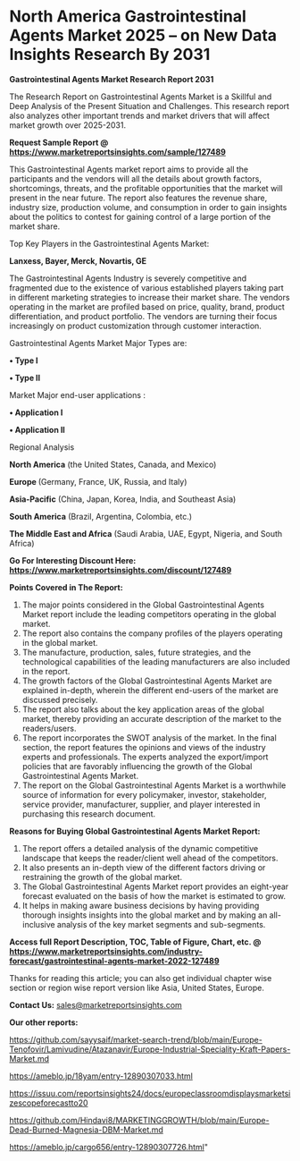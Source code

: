 # North America Gastrointestinal Agents Market 2025 – on New Data Insights Research By 2031

<strong>Gastrointestinal Agents Market Research Report 2031</strong>

The Research Report on Gastrointestinal Agents Market is a Skillful and Deep Analysis of the Present Situation and Challenges. This research report also analyzes other important trends and market drivers that will affect market growth over 2025-2031.

<strong>Request Sample Report @ <a href=https://www.marketreportsinsights.com/sample/127489>https://www.marketreportsinsights.com/sample/127489</a></strong>

This Gastrointestinal Agents market report aims to provide all the participants and the vendors will all the details about growth factors, shortcomings, threats, and the profitable opportunities that the market will present in the near future. The report also features the revenue share, industry size, production volume, and consumption in order to gain insights about the politics to contest for gaining control of a large portion of the market share.

Top Key Players in the Gastrointestinal Agents Market:

<strong>Lanxess, Bayer, Merck, Novartis, GE</strong>

The Gastrointestinal Agents Industry is severely competitive and fragmented due to the existence of various established players taking part in different marketing strategies to increase their market share. The vendors operating in the market are profiled based on price, quality, brand, product differentiation, and product portfolio. The vendors are turning their focus increasingly on product customization through customer interaction.

Gastrointestinal Agents Market Major Types are:

<strong>• Type I

• Type II</strong>

Market Major end-user applications :

<strong>• Application I

• Application II</strong>

Regional Analysis

</u><strong><b>North America</b></strong> (the United States, Canada, and Mexico)

<strong><b>Europe </b></strong>(Germany, France, UK, Russia, and Italy)

<strong><b>Asia-Pacific</b></strong> (China, Japan, Korea, India, and Southeast Asia)

<strong><b>South America</b></strong> (Brazil, Argentina, Colombia, etc.)

<strong><b>The Middle East and Africa</b></strong> (Saudi Arabia, UAE, Egypt, Nigeria, and South Africa)

<strong>Go For Interesting Discount Here: <a href=https://www.marketreportsinsights.com/discount/127489>https://www.marketreportsinsights.com/discount/127489</a></strong>

<strong>Points Covered in The Report:</strong>
<ol>
  <li>The major points considered in the Global Gastrointestinal Agents Market report include the leading competitors operating in the global market.</li>
  <li>The report also contains the company profiles of the players operating in the global market.</li>
  <li>The manufacture, production, sales, future strategies, and the technological capabilities of the leading manufacturers are also included in the report.</li>
  <li>The growth factors of the Global Gastrointestinal Agents Market are explained in-depth, wherein the different end-users of the market are discussed precisely.</li>
  <li>The report also talks about the key application areas of the global market, thereby providing an accurate description of the market to the readers/users.</li>
  <li>The report incorporates the SWOT analysis of the market. In the final section, the report features the opinions and views of the industry experts and professionals. The experts analyzed the export/import policies that are favorably influencing the growth of the Global Gastrointestinal Agents Market.</li>
  <li>The report on the Global Gastrointestinal Agents Market is a worthwhile source of information for every policymaker, investor, stakeholder, service provider, manufacturer, supplier, and player interested in purchasing this research document.</li>
</ol>
<strong>Reasons for Buying Global Gastrointestinal Agents Market Report:</strong>

<ol>
  <li>The report offers a detailed analysis of the dynamic competitive landscape that keeps the reader/client well ahead of the competitors.</li>
  <li>It also presents an in-depth view of the different factors driving or restraining the growth of the global market.</li>
  <li>The Global Gastrointestinal Agents Market report provides an eight-year forecast evaluated on the basis of how the market is estimated to grow.</li>
  <li>It helps in making aware business decisions by having providing thorough insights insights into the global market and by making an all-inclusive analysis of the key market segments and sub-segments.</li>
</ol>
<strong>Access full Report Description, TOC, Table of Figure, Chart, etc. @ <a href=https://www.marketreportsinsights.com/industry-forecast/gastrointestinal-agents-market-2022-127489>https://www.marketreportsinsights.com/industry-forecast/gastrointestinal-agents-market-2022-127489</a></strong>


Thanks for reading this article; you can also get individual chapter wise section or region wise report version like Asia, United States, Europe.

<strong>Contact Us:</strong>
sales@marketreportsinsights.com

<strong>Our other reports:</strong>

<a href=https://github.com/sayysaif/market-search-trend/blob/main/Europe-Tenofovir/Lamivudine/Atazanavir/Europe-Industrial-Speciality-Kraft-Papers-Market.md>https://github.com/sayysaif/market-search-trend/blob/main/Europe-Tenofovir/Lamivudine/Atazanavir/Europe-Industrial-Speciality-Kraft-Papers-Market.md</a>

<a href=https://ameblo.jp/18yam/entry-12890307033.html>https://ameblo.jp/18yam/entry-12890307033.html</a>

<a href=https://issuu.com/reportsinsights24/docs/europeclassroomdisplaysmarketsizescopeforecastto20>https://issuu.com/reportsinsights24/docs/europeclassroomdisplaysmarketsizescopeforecastto20</a>

<a href=https://github.com/Hindavi8/MARKETINGGROWTH/blob/main/Europe-Dead-Burned-Magnesia-DBM-Market.md>https://github.com/Hindavi8/MARKETINGGROWTH/blob/main/Europe-Dead-Burned-Magnesia-DBM-Market.md</a>

<a href=https://ameblo.jp/cargo656/entry-12890307726.html>https://ameblo.jp/cargo656/entry-12890307726.html</a>"
